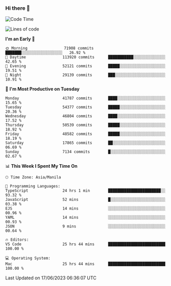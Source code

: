 ### Hi there 👋

<!--START_SECTION:waka-->
![Code Time](http://img.shields.io/badge/Code%20Time-4%2C082%20hrs%201%20min-blue)

![Lines of code](https://img.shields.io/badge/From%20Hello%20World%20I%27ve%20Written-104.8%20million%20lines%20of%20code-blue)

**I'm an Early 🐤** 

```text
🌞 Morning                71908 commits       ███████░░░░░░░░░░░░░░░░░░   26.92 % 
🌆 Daytime                113920 commits      ███████████░░░░░░░░░░░░░░   42.65 % 
🌃 Evening                52121 commits       █████░░░░░░░░░░░░░░░░░░░░   19.51 % 
🌙 Night                  29139 commits       ███░░░░░░░░░░░░░░░░░░░░░░   10.91 % 
```
📅 **I'm Most Productive on Tuesday** 

```text
Monday                   41787 commits       ████░░░░░░░░░░░░░░░░░░░░░   15.65 % 
Tuesday                  54377 commits       █████░░░░░░░░░░░░░░░░░░░░   20.36 % 
Wednesday                46804 commits       ████░░░░░░░░░░░░░░░░░░░░░   17.52 % 
Thursday                 50539 commits       █████░░░░░░░░░░░░░░░░░░░░   18.92 % 
Friday                   48582 commits       █████░░░░░░░░░░░░░░░░░░░░   18.19 % 
Saturday                 17865 commits       ██░░░░░░░░░░░░░░░░░░░░░░░   06.69 % 
Sunday                   7134 commits        █░░░░░░░░░░░░░░░░░░░░░░░░   02.67 % 
```


📊 **This Week I Spent My Time On** 

```text
🕑︎ Time Zone: Asia/Manila

💬 Programming Languages: 
TypeScript               24 hrs 1 min        ███████████████████████░░   93.32 % 
JavaScript               52 mins             █░░░░░░░░░░░░░░░░░░░░░░░░   03.38 % 
EJS                      14 mins             ░░░░░░░░░░░░░░░░░░░░░░░░░   00.96 % 
YAML                     14 mins             ░░░░░░░░░░░░░░░░░░░░░░░░░   00.93 % 
JSON                     9 mins              ░░░░░░░░░░░░░░░░░░░░░░░░░   00.64 % 

🔥 Editors: 
VS Code                  25 hrs 44 mins      █████████████████████████   100.00 % 

💻 Operating System: 
Mac                      25 hrs 44 mins      █████████████████████████   100.00 % 
```


 Last Updated on 17/06/2023 06:36:07 UTC
<!--END_SECTION:waka-->


<!--
**rad182/rad182** is a ✨ _special_ ✨ repository because its `README.md` (this file) appears on your GitHub profile.

Here are some ideas to get you started:

- 🔭 I’m currently working on ...
- 🌱 I’m currently learning ...
- 👯 I’m looking to collaborate on ...
- 🤔 I’m looking for help with ...
- 💬 Ask me about ...
- 📫 How to reach me: ...
- 😄 Pronouns: ...
- ⚡ Fun fact: ...
-->
